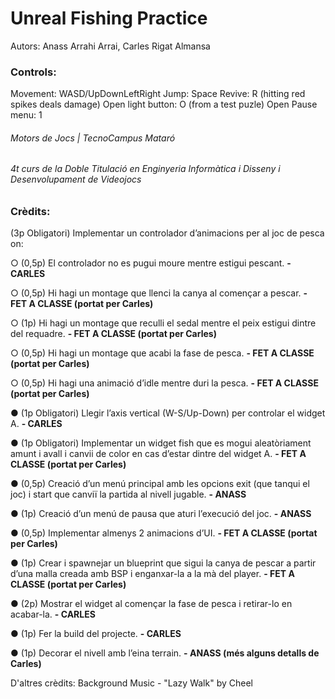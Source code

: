 # Unreal Fishing Practice
Autors: Anass Arrahi Arrai, Carles Rigat Almansa

### Controls:
Movement: WASD/UpDownLeftRight
Jump: Space
Revive: R (hitting red spikes deals damage)
Open light button: O (from a test puzle)
Open Pause menu: 1

###### Motors de Jocs | TecnoCampus Mataró
###### 4t curs de la Doble Titulació en Enginyeria Informàtica i Disseny i Desenvolupament de Videojocs

### Crèdits:

(3p Obligatori) Implementar un controlador d’animacions per al joc de pesca on: 

○ (0,5p) El controlador no es pugui moure mentre estigui pescant. **- CARLES**

○ (0,5p) Hi hagi un montage que llenci la canya al començar a pescar. **- FET A CLASSE (portat per Carles)**

○ (1p) Hi hagi un montage que reculli el sedal mentre el peix estigui dintre del
requadre.  **- FET A CLASSE (portat per Carles)**

○ (0,5p) Hi hagi un montage que acabi la fase de pesca. **- FET A CLASSE (portat per Carles)**

○ (0,5p) Hi hagi una animació d’idle mentre duri la pesca. **- FET A CLASSE (portat per Carles)**

● (1p Obligatori) Llegir l’axis vertical (W-S/Up-Down) per controlar el widget A. **- CARLES**

● (1p Obligatori) Implementar un widget fish que es mogui aleatòriament amunt i avall 
i canvii de color en cas d’estar dintre del widget A. **- FET A CLASSE (portat per Carles)**

● (0,5p) Creació d’un menú principal amb les opcions exit (que tanqui el joc) i start que
canviï la partida al nivell jugable. **- ANASS**

● (1p) Creació d’un menú de pausa que aturi l’execució del joc. **- ANASS**

● (0,5p) Implementar almenys 2 animacions d’UI. **- FET A CLASSE (portat per Carles)**

● (1p) Crear i spawnejar un blueprint que sigui la canya de pescar a partir d’una malla
creada amb BSP i enganxar-la a la mà del player. **- FET A CLASSE (portat per Carles)**

● (2p) Mostrar el widget al començar la fase de pesca i retirar-lo en acabar-la. **- CARLES**

● (1p) Fer la build del projecte. **- CARLES**

● (1p) Decorar el nivell amb l’eina terrain. **- ANASS (més alguns detalls de Carles)**


D'altres crèdits:
Background Music - "Lazy Walk" by Cheel
